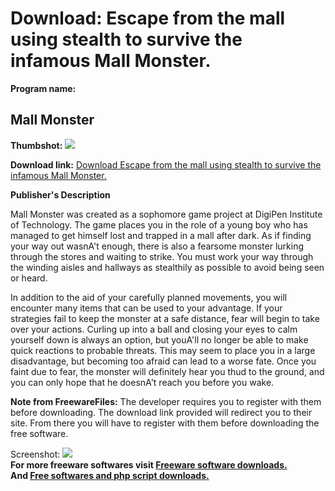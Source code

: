 # Download: Escape from the mall using stealth to survive the infamous Mall Monster.

**Program name:**

## Mall Monster

  
**Thumbshot:** ![](http://www.freewarefiles.com/screenshot/mallmonster_md.gif)   
  
**Download link:** [Download Escape from the mall using stealth to survive the infamous Mall Monster.](http://freesoftwares.boysofts.com/Mall-Monster_program_6824.html)  
  


**Publisher's Description**  
  


Mall Monster was created as a sophomore game project at DigiPen Institute of Technology. The game places you in the role of a young boy who has managed to get himself lost and trapped in a mall after dark. As if finding your way out wasnA't enough, there is also a fearsome monster lurking through the stores and waiting to strike. You must work your way through the winding aisles and hallways as stealthily as possible to avoid being seen or heard. 

In addition to the aid of your carefully planned movements, you will encounter many items that can be used to your advantage. If your strategies fail to keep the monster at a safe distance, fear will begin to take over your actions. Curling up into a ball and closing your eyes to calm yourself down is always an option, but youA'll no longer be able to make quick reactions to probable threats. This may seem to place you in a large disadvantage, but becoming too afraid can lead to a worse fate. Once you faint due to fear, the monster will definitely hear you thud to the ground, and you can only hope that he doesnA't reach you before you wake. 

**Note from FreewareFiles:** The developer requires you to register with them before downloading. The download link provided will redirect you to their site. From there you will have to register with them before downloading the free software.

  
  
Screenshot: ![](http://www.freewarefiles.com/screenshot/mallmonster.gif)   
**For more freeware softwares visit [Freeware software downloads.](http://freesoftwares.boysofts.com/)**   
**And [Free softwares and php script downloads.](http://www.boysofts.com/)**
